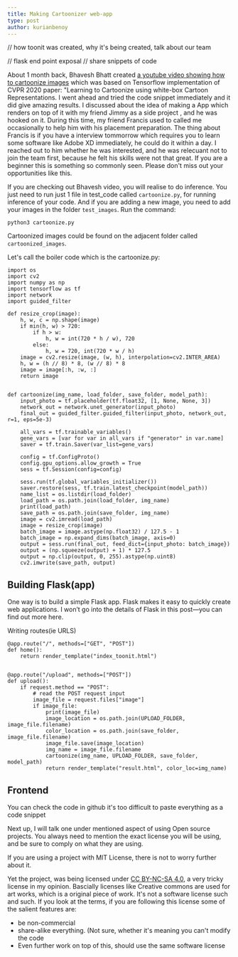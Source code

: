 ```yaml
---
title: Making Cartoonizer web-app
type: post
author: kurianbenoy
---
```


// how toonit was created, why it's being created, talk about our team


// flask end point exposal
// share snippets of code

About 1 month back, Bhavesh Bhatt created [a youtube video showing how to cartoonize
images](https://www.youtube.com/watch?v=eTMGoXgq6uM) which was based on Tensorflow implementation of CVPR 2020 paper:
"Learning to Cartoonize using white-box Cartoon Representations. I went ahead and tried the code snippet immediately 
and it did give amazing results. I discussed about the idea of making a App which renders on top of it with my friend
Jimmy as a side project , and he was  hooked on it. During this time, my friend Francis used to called me occasionally
to help him with his placement preparation. The thing about Francis is if you have a interview tommorrow which requires
you to learn some software like Adobe XD immediately, he could do it within a day. I reached out to him whether he was
interested, and he was relecuant not to join the team first, because he felt his skills were not that great. If you are
a beginner this is something so commonly seen. Please don't miss out your opportunities like this.

If you are checking out Bhavesh video, you will realise to do inference. You just need to run just 1 file in test_code
called `cartoonize.py`, for running inference of your code. And if you are adding a new image, you need to add your
images in the folder `test_images`. Run the command:

```
python3 cartoonize.py
```

Cartoonized images could be found on the adjacent folder called `cartoonized_images`.

Let's call the boiler code which is the cartoonize.py:

```
import os
import cv2
import numpy as np
import tensorflow as tf
import network
import guided_filter

def resize_crop(image):
    h, w, c = np.shape(image)
    if min(h, w) > 720:
        if h > w:
            h, w = int(720 * h / w), 720
        else:
            h, w = 720, int(720 * w / h)
    image = cv2.resize(image, (w, h), interpolation=cv2.INTER_AREA)
    h, w = (h // 8) * 8, (w // 8) * 8
    image = image[:h, :w, :]
    return image


def cartoonize(img_name, load_folder, save_folder, model_path):
    input_photo = tf.placeholder(tf.float32, [1, None, None, 3])
    network_out = network.unet_generator(input_photo)
    final_out = guided_filter.guided_filter(input_photo, network_out, r=1, eps=5e-3)

    all_vars = tf.trainable_variables()
    gene_vars = [var for var in all_vars if "generator" in var.name]
    saver = tf.train.Saver(var_list=gene_vars)

    config = tf.ConfigProto()
    config.gpu_options.allow_growth = True
    sess = tf.Session(config=config)

    sess.run(tf.global_variables_initializer())
    saver.restore(sess, tf.train.latest_checkpoint(model_path))
    name_list = os.listdir(load_folder)
    load_path = os.path.join(load_folder, img_name)
    print(load_path)
    save_path = os.path.join(save_folder, img_name)
    image = cv2.imread(load_path)
    image = resize_crop(image)
    batch_image = image.astype(np.float32) / 127.5 - 1
    batch_image = np.expand_dims(batch_image, axis=0)
    output = sess.run(final_out, feed_dict={input_photo: batch_image})
    output = (np.squeeze(output) + 1) * 127.5
    output = np.clip(output, 0, 255).astype(np.uint8)
    cv2.imwrite(save_path, output)
```

## Building Flask(app)

One way is to build a simple Flask app. Flask makes it easy to quickly create web applications. I won’t go into the details of Flask in this post—you can find out more here.

Writing routes(ie URLS)

```
@app.route("/", methods=["GET", "POST"])
def home():
    return render_template("index_toonit.html")


@app.route("/upload", methods=["POST"])
def upload():
    if request.method == "POST":
        # read the POST request input
        image_file = request.files["image"]
        if image_file:
            print(image_file)
            image_location = os.path.join(UPLOAD_FOLDER, image_file.filename)
            color_location = os.path.join(save_folder, image_file.filename)
            image_file.save(image_location)
            img_name = image_file.filename
            cartoonize(img_name, UPLOAD_FOLDER, save_folder, model_path)
            return render_template("result.html", color_loc=img_name)

```

## Frontend

You can check the code in github it's too difficult to paste everything as a code snippet


Next up, I will talk one under mentioned aspect of using Open source projects. You always need to mention the exact
license you will be using, and be sure to comply on what they are using. 

If you are using a project with MIT License, there is not to worry further about it.

Yet the project, was being licensed under [CC BY-NC-SA
4.0](https://creativecommons.org/licenses/by-nc-sa/4.0/legalcode), a very tricky license in my opinion. Bascially
licenses like Creative commons are used for art works, which is a original piece of work. It's not a software license
such and such. If you look at the terms, if you are following this license some of the salient features are:

- be non-commercial
- share-alike everything. (Not sure, whether it's meaning you can't modify the code
- Even further work on top of this, should use the same software license
